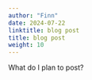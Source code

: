 ```yaml
---
author: "Finn"
date: 2024-07-22
linktitle: blog post
title: blog post
weight: 10
---
```


What do I plan to post?